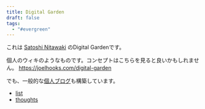 ```yaml
---
title: Digital Garden
draft: false
tags:
  - "#evergreen"
---
```


これは [Satoshi Nitawaki](https://nitaking.omg.lol/ ) のDigital Gardenです。

個人のウィキのようなものです。コンセプトはこちらを見ると良いかもしれません。
https://joelhooks.com/digital-garden

でも、一般的な[個人ブログ](https://www.nitaking.dev)も構築しています。

- [list](/list)
- [thoughts](/thoughts)